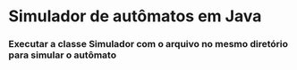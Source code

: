 # Simulador de autômatos em Java

### Executar a classe Simulador com o arquivo no mesmo diretório para simular o autômato